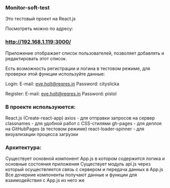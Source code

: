 ### Monitor-soft-test

Это тестовый проект на React.js

Посмотреть можно по адресу:
### http://192.168.1.119:3000/

Приложение отображает список пользователей, позволяет добавлять и редактировать этот список.

Есть возможность регистрации и логина в тестовом режиме, для проверки этой функции используйте данные:

Login:
E-mail: eve.holt@reqres.in
Password: cityslicka

Register:
E-mail: eve.holt@reqres.in
Password: pistol


### В проекте используюется:

React.js (Create-react-app)
axios - для отправки запросов на сервер
classnames - для удобной работ с CSS-стилями
gh-pages - для деплоя на GitHubPages (в тестовом режиме)
react-loader-spinner - для визуализации процесса загрузки


### Архитектура:

Существует основной компонент App.js в котором содержится логика и основные состояния приложения
Существует модуль api.js через который осуществляется связь с сервером и передача данных в App.js
Все дочерние компоненты получают данные и функции для взаимодействия с App.js из него же
